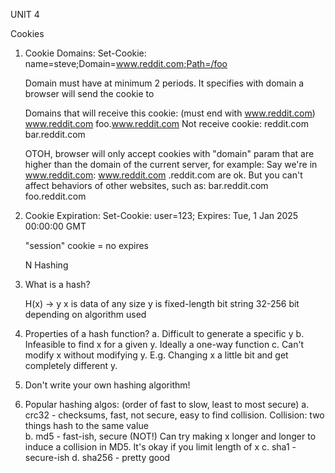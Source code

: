 UNIT 4

Cookies

1. Cookie Domains:
   Set-Cookie: name=steve;Domain=www.reddit.com;Path=/foo

   Domain must have at minimum 2 periods. It specifies with domain a browser will send the cookie to

     Domains that will receive this cookie: (must end with www.reddit.com) 
       www.reddit.com
       foo.www.reddit.com
     Not receive cookie:
       reddit.com
       bar.reddit.com
    
   OTOH, browser will only accept cookies with "domain" param that are higher than the domain of the current server, for example:
    Say we're in www.reddit.com:
       www.reddit.com
       .reddit.com
    are ok. But you can't affect behaviors of other websites, such as:
       bar.reddit.com
       foo.reddit.com

2. Cookie Expiration:
   Set-Cookie: user=123; Expires: Tue, 1 Jan 2025 00:00:00 GMT

   "session" cookie = no expires

   N
Hashing

1. What is a hash?

   H(x) -> y
      x is data of any size 
      y is fixed-length bit string
         32-256 bit depending on algorithm used

2. Properties of a hash function?
   a. Difficult to generate a specific y
   b. Infeasible to find x for a given y. Ideally a one-way function
   c. Can't modify x without modifying y. E.g. Changing x a little bit and get completely different y.


3. Don't write your own hashing algorithm!

4. Popular hashing algos: (order of fast to slow, least to most secure)
   a. crc32 - checksums, fast, not secure, easy to find collision.
      Collision: two things hash to the same value  
   b. md5  - fast-ish, secure (NOT!)
      Can try making x longer and longer to induce a collision in MD5.
      It's okay if you limit length of x
   c. sha1 - secure-ish
   d. sha256 - pretty good 


